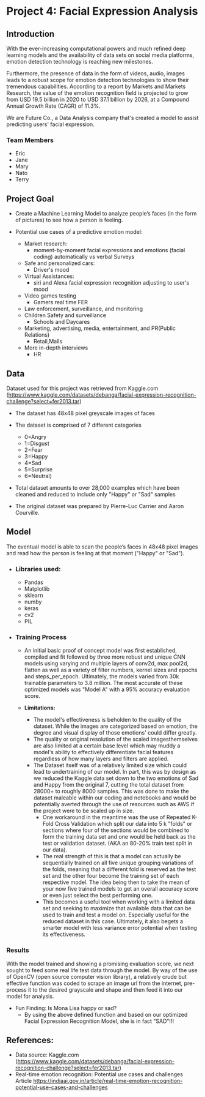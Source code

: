 # **Project 4: Facial Expression Analysis**

## **Introduction**
With the ever-increasing computational powers and much refined deep learning models and the availability of data sets on social media platforms, emotion detection technology is reaching new milestones. 

Furthermore, the presence of data in the form of videos, audio, images leads to a robust scope for emotion detection technologies to show their tremendous capabilities. According to a report by Markets and Markets Research, the value of the emotion recognition field is projected to grow from USD 19.5 billion in 2020 to USD 37.1 billion by 2026, at a Compound Annual Growth Rate (CAGR) of 11.3%.

We are Future Co., a Data Analysis company that's created a model to assist predicting users' facial expression.

### **Team Members**
- Eric
- Jane
- Mary
- Nato
- Terry


## **Project Goal** 
- Create a Machine Learning Model to analyze people’s faces (in the form of pictures) to see how a person is feeling.


- Potential use cases of a predictive emotion model: 
    - Market research: 
        - moment-by-moment facial expressions and emotions (facial coding) automatically vs verbal Surveys
    - Safe and personalized cars:
        - Driver's mood
    - Virtual  Assistances: 
        - siri and Alexa facial expression recognition adjusting to user's mood
    - Video games testing
        - Gamers real time FER
    - Law enforcement, surveillance, and monitoring
    - Children Safety and surveillance
        - Schools and Daycares
    - Marketing, advertising, media, entertainment, and PR(Public Relations)
        - Retail,Malls
    - More in-depth interviews
        - HR


## **Data**
Dataset used for this project was retrieved from Kaggle.com (https://www.kaggle.com/datasets/debanga/facial-expression-recognition-challenge?select=fer2013.tar)

- The dataset has 48x48 pixel greyscale images of faces
- The dataset is comprised of 7 different categories 
    - 0=Angry
    - 1=Disgust
    - 2=Fear
    - 3=Happy
    - 4=Sad
    - 5=Surprise
    - 6=Neutral)
- Total dataset amounts to over 28,000 examples which have been cleaned and reduced to include only "Happy" or "Sad" samples 

- The original dataset was prepared by Pierre-Luc Carrier and Aaron Courville.


## **Model**
The eventual model is able to scan the people’s faces in 48x48 pixel images and read how the person is feeling at that moment ("Happy" or "Sad").

- ### **Libraries used:**
    - Pandas
    - Matplotlib
    - sklearn
    - numby
    - keras
    - cv2
    - PIL

- ### **Training Process**
    - An initial basic proof of concept model was first established, compiled and fit followed by three more robust and unique CNN models using varying and multiple layers of conv2d, max pool2d, flatten as well as a variety of filter numbers, kernel sizes and epochs and steps_per_epoch. Ultimately, the models varied from 30k trainable parameters to 3.8 million. The most accurate of these optimized models was "Model A" with a 95% accuracy evaluation score.  

    - **Limitations:**
        - The model's effectiveness is beholden to the quality of the dataset. While the images are categorized based on emotion, the degree and visual display of those emotions' could differ greatly. 
        - The quality or original resolution of the scaled imagesthemselves are also limited at a certain base level which may muddy a model's ability to effectively differentiate facial features regardless of how many layers and filters are applied. 
        - The Dataset itself was of a relatively limited size which could lead to undertraining of our model. In part, this was by design as we reduced the Kaggle data set down to the two emotions of Sad and Happy from the original 7, cutting the total dataset from 28000+ to roughly 8000 samples. This was done to make the dataset maleable within our coding and notebooks and would be potentially averted through the use of resources such as AWS if the project were to be scaled up in size. 
            - One workaround in the meantime was the use of Repeated K-Fold Cross Validation which split our data into 5 k "folds" or sections where four of the sections would be combined to form the training data set and one would be held back as the test or validation dataset. (AKA an 80-20% train test split in our data).
            - The real strength of this is that a model can actually be sequentially trained on all five unique grouping variations of the folds, meaning that a different fold is reserved as the test set and the other four become the training set of each respective model. The idea being then to take the mean of your now five trained models to get an overall accuracy score or even just select the best performing one.
            - This becomes a useful tool when working with a limited data set and seeking to maximize that available data that can be used to train and test a model on. Especially useful for the reduced dataset in this case. Ultimately, it also begets a smarter model with less variance error potential when testing its effectiveness. 

### **Results**
With the model trained and showing a promising evaluation score, we next sought to feed some real life test data through the model. By way of the use of OpenCV (open source computer vision library), a relatively crude but effective function was coded to scrape an image url from the internet, pre-process it to the desired grayscale and shape and then feed it into our model for analysis. 
    
- Fun Finding: Is Mona Lisa happy or sad?
    - By using the above defined function and based on our optimized Facial Expression Recognition Model, she is in fact "SAD"!!!


## References:
- Data source: Kaggle.com
(https://www.kaggle.com/datasets/debanga/facial-expression-recognition-challenge?select=fer2013.tar)
- Real-time emotion recognition: Potential use cases and challenges Article
https://indiaai.gov.in/article/real-time-emotion-recognition-potential-use-cases-and-challenges

